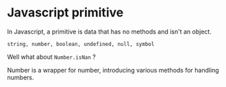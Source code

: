 # Javascript primitive

In Javascript, a primitive is data that has no methods and isn't an object.

```
string, number, boolean, undefined, null, symbol
```

Well what about ```Number.isNan``` ?

Number is a wrapper for number, introducing various methods for handling numbers.
